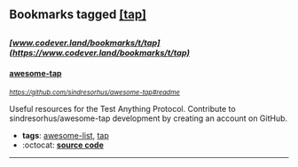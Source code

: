 ## Bookmarks tagged [[tap]](https://www.codever.land/search?q=[tap])

_<sup><sup>[www.codever.land/bookmarks/t/tap](https://www.codever.land/bookmarks/t/tap)</sup></sup>_
---
#### [awesome-tap](https://github.com/sindresorhus/awesome-tap#readme)
_<sup>https://github.com/sindresorhus/awesome-tap#readme</sup>_

Useful resources for the Test Anything Protocol. Contribute to sindresorhus/awesome-tap development by creating an account on GitHub.
* **tags**: [awesome-list](../tagged/awesome-list.md), [tap](../tagged/tap.md)
* :octocat: **[source code](https://github.com/sindresorhus/awesome-tap#readme)**
---
